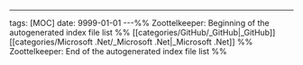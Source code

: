 ---
tags: [MOC]
date: 9999-01-01
---%% Zoottelkeeper: Beginning of the autogenerated index file list  %%
 [[categories/GitHub/_GitHub|_GitHub]]
 [[categories/Microsoft .Net/_Microsoft .Net|_Microsoft .Net]]
%% Zoottelkeeper: End of the autogenerated index file list  %%
